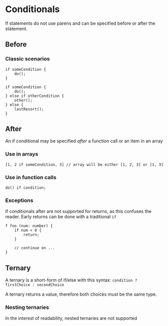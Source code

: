 # Conditionals

If statements do not use parens and can be specified before or after the statement.

## Before

### Classic scenarios
```
if someCondition {
	do();
}

if someCondition {
	do();
} else if otherCondition {
	other();
} else {
	lastResort();
}
```

## After
An if conditional may be specified _after_ a function call or an item in an array

### Use in arrays

```
[1, 2 if someCondition, 3] // array will be either [1, 2, 3] or [1, 3]
```

### Use in function calls

```
do() if condition;
```

### Exceptions

If conditionals after are not supported for returns, as this confuses the reader. Early returns can be done with a traditional `if`

```
f foo (num: number) {
	if num < 0 {
		return;
	}

	// continue on ...
}
```

## Ternary

A ternary is a short-form of if/else with this syntax: `condition ? firstChoice : secondChoice`

A ternary returns a value, therefore both choices must be the same type.

### Nesting ternaries

In the interest of readability, nested ternaries are not supported
